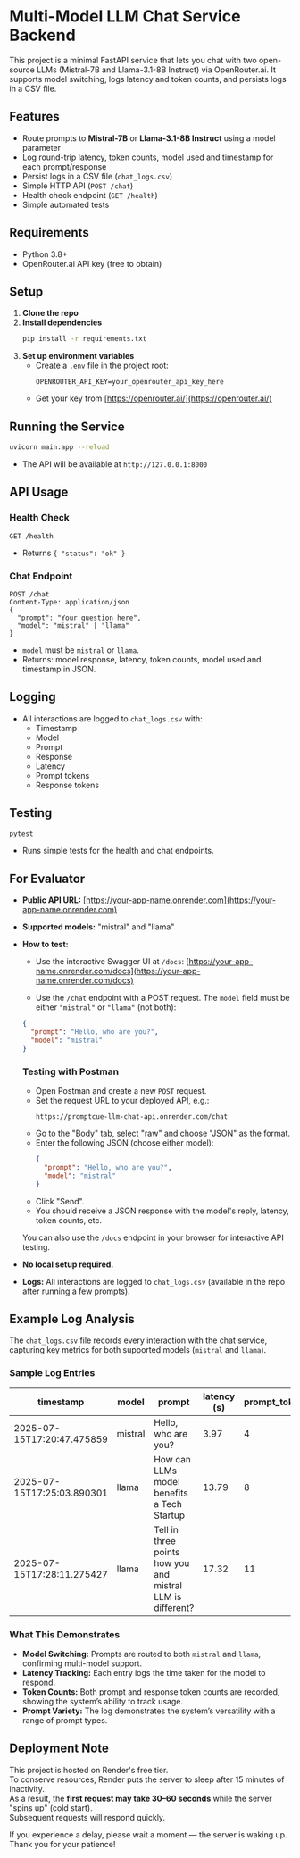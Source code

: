 # Multi-Model LLM Chat Service Backend
This project is a minimal FastAPI service that lets you chat with two open-source LLMs (Mistral-7B and Llama-3.1-8B Instruct) via OpenRouter.ai. It supports model switching, logs latency and token counts, and persists logs in a CSV file.

## Features
- Route prompts to **Mistral-7B** or **Llama-3.1-8B Instruct** using a model parameter
- Log round-trip latency, token counts, model used and timestamp for each prompt/response
- Persist logs in a CSV file (`chat_logs.csv`)
- Simple HTTP API (`POST /chat`)
- Health check endpoint (`GET /health`)
- Simple automated tests

## Requirements
- Python 3.8+
- OpenRouter.ai API key (free to obtain)

## Setup
1. **Clone the repo**
2. **Install dependencies**
   ```bash
   pip install -r requirements.txt
   ```
3. **Set up environment variables**
   - Create a `.env` file in the project root:
     ```
     OPENROUTER_API_KEY=your_openrouter_api_key_here
     ```
   - Get your key from [https://openrouter.ai/](https://openrouter.ai/)

## Running the Service
```bash
uvicorn main:app --reload
```
- The API will be available at `http://127.0.0.1:8000`

## API Usage
### Health Check
```http
GET /health
```
- Returns `{ "status": "ok" }`

### Chat Endpoint
```http
POST /chat
Content-Type: application/json
{
  "prompt": "Your question here",
  "model": "mistral" | "llama"
}
```
- `model` must be `mistral` or `llama`.
- Returns: model response, latency, token counts, model used and timestamp in JSON.

## Logging
- All interactions are logged to `chat_logs.csv` with:
  - Timestamp
  - Model
  - Prompt
  - Response
  - Latency
  - Prompt tokens
  - Response tokens

## Testing
```bash
pytest
```
- Runs simple tests for the health and chat endpoints.

## For Evaluator

- **Public API URL:** [https://your-app-name.onrender.com](https://your-app-name.onrender.com)  
- **Supported models:** "mistral" and "llama"
- **How to test:**

  - Use the interactive Swagger UI at `/docs`:
  [https://your-app-name.onrender.com/docs](https://your-app-name.onrender.com/docs)
  
  - Use the `/chat` endpoint with a POST request. The `model` field must be either `"mistral"` or `"llama"` (not both):
  ```json
  {
    "prompt": "Hello, who are you?",
    "model": "mistral"
  }
  ```


  ### Testing with Postman

  - Open Postman and create a new `POST` request.
  - Set the request URL to your deployed API, e.g.:
     ```
     https://promptcue-llm-chat-api.onrender.com/chat
     ```
  - Go to the "Body" tab, select "raw" and choose "JSON" as the format.
  - Enter the following JSON (choose either model):
     ```json
     {
       "prompt": "Hello, who are you?",
       "model": "mistral"
     }
     ```
  - Click "Send".
  - You should receive a JSON response with the model's reply, latency, token counts, etc.

  You can also use the `/docs` endpoint in your browser for interactive API testing.
- **No local setup required.**
- **Logs:** All interactions are logged to `chat_logs.csv` (available in the repo after running a few prompts).


## Example Log Analysis

The `chat_logs.csv` file records every interaction with the chat service, capturing key metrics for both supported models (`mistral` and `llama`).


### Sample Log Entries

| timestamp                  | model    | prompt                                                      | latency (s) | prompt_tokens | response_tokens |
|----------------------------|----------|-------------------------------------------------------------|-------------|---------------|-----------------|
| 2025-07-15T17:20:47.475859 | mistral  | Hello, who are you?                                         | 3.97        | 4             | 47              |
| 2025-07-15T17:25:03.890301 | llama    | How can LLMs model benefits a Tech Startup                  | 13.79       | 8             | 446             |
| 2025-07-15T17:28:11.275427 | llama    | Tell in three points how you and mistral LLM is different?  | 17.32       | 11            | 258             |

### What This Demonstrates

- **Model Switching:** Prompts are routed to both `mistral` and `llama`, confirming multi-model support.
- **Latency Tracking:** Each entry logs the time taken for the model to respond.
- **Token Counts:** Both prompt and response token counts are recorded, showing the system’s ability to track usage.
- **Prompt Variety:** The log demonstrates the system’s versatility with a range of prompt types.

## Deployment Note

This project is hosted on Render's free tier.  
To conserve resources, Render puts the server to sleep after 15 minutes of inactivity.  
As a result, the **first request may take 30–60 seconds** while the server "spins up" (cold start).  
Subsequent requests will respond quickly.

If you experience a delay, please wait a moment — the server is waking up.  
Thank you for your patience!
